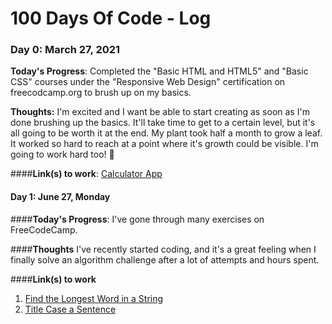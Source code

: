 # 100 Days Of Code - Log

### Day 0: March 27, 2021

**Today's Progress**: Completed the "Basic HTML and HTML5" and "Basic CSS" courses under the "Responsive Web Design" certification on freecodcamp.org to brush up on my basics.

**Thoughts:** I'm excited and I want be able to start creating as soon as I'm done brushing up the basics. It'll take time to get to a certain level, but it's all going to be worth it at the end. My plant took half a month to grow a leaf. It worked so hard to reach at a point where it's growth could be visible. I'm going to work hard too! :seedling:

####**Link(s) to work**: [Calculator App](http://www.example.com)


#### Day 1: June 27, Monday

####**Today's Progress**: I've gone through many exercises on FreeCodeCamp.

####**Thoughts** I've recently started coding, and it's a great feeling when I finally solve an algorithm challenge after a lot of attempts and hours spent.

####**Link(s) to work**
1. [Find the Longest Word in a String](https://www.freecodecamp.com/challenges/find-the-longest-word-in-a-string)
2. [Title Case a Sentence](https://www.freecodecamp.com/challenges/title-case-a-sentence)
